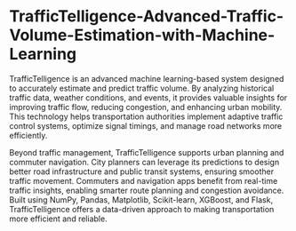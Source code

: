 # TrafficTelligence-Advanced-Traffic-Volume-Estimation-with-Machine-Learning


TrafficTelligence is an advanced machine learning-based system designed to accurately estimate and predict traffic volume. By analyzing historical traffic data, weather conditions, and events, it provides valuable insights for improving traffic flow, reducing congestion, and enhancing urban mobility. This technology helps transportation authorities implement adaptive traffic control systems, optimize signal timings, and manage road networks more efficiently.

Beyond traffic management, TrafficTelligence supports urban planning and commuter navigation. City planners can leverage its predictions to design better road infrastructure and public transit systems, ensuring smoother traffic movement. Commuters and navigation apps benefit from real-time traffic insights, enabling smarter route planning and congestion avoidance. Built using NumPy, Pandas, Matplotlib, Scikit-learn, XGBoost, and Flask, TrafficTelligence offers a data-driven approach to making transportation more efficient and reliable.
